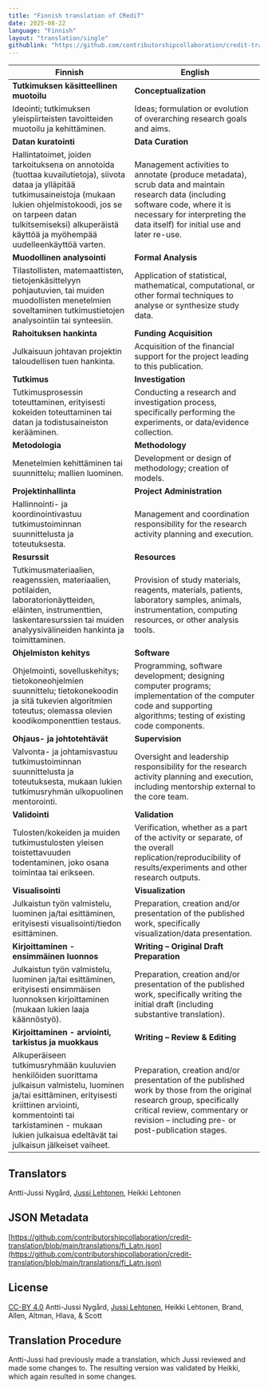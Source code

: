 ```yaml
---
title: "Finnish translation of CRediT"
date: 2025-08-22
language: "Finnish"
layout: "translation/single"
githublink: "https://github.com/contributorshipcollaboration/credit-translation/blob/main/translations/fi_Latn.json"
---
```


| Finnish | English |
| --- | --- |
| **Tutkimuksen käsitteellinen muotoilu** | **Conceptualization** |
| Ideointi; tutkimuksen yleispiirteisten tavoitteiden muotoilu ja kehittäminen. | Ideas; formulation or evolution of overarching research goals and aims. |
| **Datan kuratointi** | **Data Curation** |
| Hallintatoimet, joiden tarkoituksena on annotoida (tuottaa kuvailutietoja), siivota dataa ja ylläpitää tutkimusaineistoja (mukaan lukien ohjelmistokoodi, jos se on tarpeen datan tulkitsemiseksi) alkuperäistä käyttöä ja myöhempää uudelleenkäyttöä varten. | Management activities to annotate (produce metadata), scrub data and maintain research data (including software code, where it is necessary for interpreting the data itself) for initial use and later re-use. |
| **Muodollinen analysointi** | **Formal Analysis** |
| Tilastollisten, matemaattisten, tietojenkäsittelyyn pohjautuvien, tai muiden muodollisten menetelmien soveltaminen tutkimustietojen analysointiin tai synteesiin. | Application of statistical, mathematical, computational, or other formal techniques to analyse or synthesize study data. |
| **Rahoituksen hankinta** | **Funding Acquisition** |
| Julkaisuun johtavan projektin taloudellisen tuen hankinta. | Acquisition of the financial support for the project leading to this publication. |
| **Tutkimus** | **Investigation** |
| Tutkimusprosessin toteuttaminen, erityisesti kokeiden toteuttaminen tai datan ja todistusaineiston kerääminen. | Conducting a research and investigation process, specifically performing the experiments, or data/evidence collection. |
| **Metodologia** | **Methodology** |
| Menetelmien kehittäminen tai suunnittelu; mallien luominen. | Development or design of methodology; creation of models. |
| **Projektinhallinta** | **Project Administration** |
| Hallinnointi- ja koordinointivastuu tutkimustoiminnan suunnittelusta ja toteutuksesta. | Management and coordination responsibility for the research activity planning and execution. |
| **Resurssit** | **Resources** |
| Tutkimusmateriaalien, reagenssien, materiaalien, potilaiden, laboratorionäytteiden, eläinten, instrumenttien, laskentaresurssien tai muiden analyysivälineiden hankinta ja toimittaminen. | Provision of study materials, reagents, materials, patients, laboratory samples, animals, instrumentation, computing resources, or other analysis tools. |
| **Ohjelmiston kehitys** | **Software** |
| Ohjelmointi, sovelluskehitys; tietokoneohjelmien suunnittelu; tietokonekoodin ja sitä tukevien algoritmien toteutus; olemassa olevien koodikomponenttien testaus. | Programming, software development; designing computer programs; implementation of the computer code and supporting algorithms; testing of existing code components. |
| **Ohjaus- ja johtotehtävät** | **Supervision** |
| Valvonta- ja johtamisvastuu tutkimustoiminnan suunnittelusta ja toteutuksesta, mukaan lukien tutkimusryhmän ulkopuolinen mentorointi. | Oversight and leadership responsibility for the research activity planning and execution, including mentorship external to the core team. |
| **Validointi** | **Validation** |
| Tulosten/kokeiden ja muiden tutkimustulosten yleisen toistettavuuden todentaminen, joko osana toimintaa tai erikseen. | Verification, whether as a part of the activity or separate, of the overall replication/reproducibility of results/experiments and other research outputs. |
| **Visualisointi** | **Visualization** |
| Julkaistun työn valmistelu, luominen ja/tai esittäminen, erityisesti visualisointi/tiedon esittäminen. | Preparation, creation and/or presentation of the published work, specifically visualization/data presentation. |
| **Kirjoittaminen - ensimmäinen luonnos** | **Writing – Original Draft Preparation** |
| Julkaistun työn valmistelu, luominen ja/tai esittäminen, erityisesti ensimmäisen luonnoksen kirjoittaminen (mukaan lukien laaja käännöstyö). | Preparation, creation and/or presentation of the published work, specifically writing the initial draft (including substantive translation). |
| **Kirjoittaminen - arviointi, tarkistus ja muokkaus** | **Writing – Review & Editing** |
| Alkuperäiseen tutkimusryhmään kuuluvien henkilöiden suorittama julkaisun valmistelu, luominen ja/tai esittäminen, erityisesti kriittinen arviointi, kommentointi tai tarkistaminen - mukaan lukien julkaisua edeltävät tai julkaisun jälkeiset vaiheet. | Preparation, creation and/or presentation of the published work by those from the original research group, specifically critical review, commentary or revision – including pre- or post-publication stages. |

## Translators

Antti-Jussi  Nygård, [Jussi  Lehtonen](https://orcid.org/0000-0001-5260-1041), Heikki  Lehtonen

## JSON Metadata

[https://github.com/contributorshipcollaboration/credit-translation/blob/main/translations/fi_Latn.json](https://github.com/contributorshipcollaboration/credit-translation/blob/main/translations/fi_Latn.json)

## License

[CC-BY 4.0](https://creativecommons.org/licenses/by/4.0/) Antti-Jussi  Nygård, [Jussi  Lehtonen](https://orcid.org/0000-0001-5260-1041), Heikki  Lehtonen, Brand, Allen, Altman, Hlava, & Scott

## Translation Procedure

Antti-Jussi had previously made a translation, which Jussi reviewed and made some changes to. The resulting version was validated by Heikki, which again resulted in some changes.